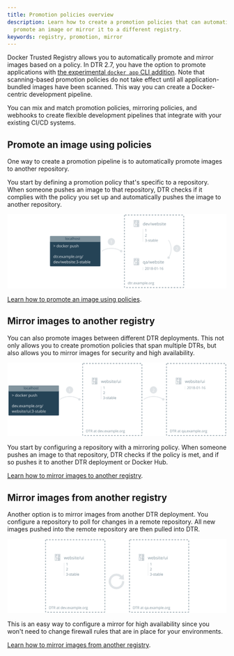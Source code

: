 ```yaml
---
title: Promotion policies overview
description: Learn how to create a promotion policies that can automatically
  promote an image or mirror it to a different registry.
keywords: registry, promotion, mirror
---
```


Docker Trusted Registry allows you to automatically promote and mirror images
based on a policy. In DTR 2.7, you have the option to promote applications with [the experimental `docker app` CLI addition](/ee/dtr/user/manage-applications/).
Note that scanning-based promotion policies do not take effect until all application-bundled images have been scanned.
This way you can create a Docker-centric development pipeline.

You can mix and match promotion policies, mirroring policies, and webhooks to
create flexible development pipelines that integrate with your existing
CI/CD systems.


## Promote an image using policies

One way to create a promotion pipeline is to automatically promote images
to another repository.

You start by defining a promotion policy that's specific to a repository. When
someone pushes an image to that repository, DTR checks if it complies with the
policy you set up and automatically pushes the image to another repository.

![promotion pipeline](../../images/promotion-policies-overview-1.svg)

[Learn how to promote an image using policies](internal-promotion.md).

## Mirror images to another registry

You can also promote images between different DTR deployments. This not only
allows you to create promotion policies that span multiple DTRs, but also
allows you to mirror images for security and high availability.

![promotion pipeline](../../images/promotion-policies-overview-2.svg)

You start by configuring a repository with a mirroring policy. When someone
pushes an image to that repository, DTR checks if the policy is met, and if so
pushes it to another DTR deployment or Docker Hub.

[Learn how to mirror images to another registry](push-mirror.md).

## Mirror images from another registry

Another option is to mirror images from another DTR deployment. You configure
a repository to poll for changes in a remote repository. All new images pushed
into the remote repository are then pulled into DTR.

![promotion pipeline](../../images/promotion-policies-overview-3.svg)

This is an easy way to configure a mirror for high availability since you
won't need to change firewall rules that are in place for your environments.

[Learn how to mirror images from another registry](pull-mirror.md).
